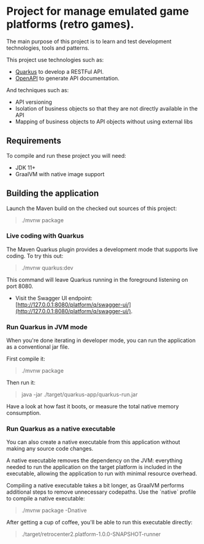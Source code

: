 # Project for manage emulated game platforms (retro games).

<p>The main purpose of this project is to learn and test development technologies, tools and patterns.</p>

<p>This project use technologies such as:</p>

- [Quarkus](https://quarkus.io/) to develop a RESTFul API.
- [OpenAPI](https://www.openapis.org/) to generate API documentation.

<p>And techniques such as:</p>

- API versioning
- Isolation of business objects so that they are not directly available in the API
- Mapping of business objects to API objects without using external libs

## Requirements

To compile and run these project you will need:

- JDK 11+
- GraalVM with native image support

## Building the application

Launch the Maven build on the checked out sources of this project:

> ./mvnw package

### Live coding with Quarkus

The Maven Quarkus plugin provides a development mode that supports
live coding. To try this out:

> ./mvnw quarkus:dev

This command will leave Quarkus running in the foreground listening on port 8080.

- Visit the Swagger UI endpoint: [http://127.0.0.1:8080/platform/q/swagger-ui/](http://127.0.0.1:8080/platform/q/swagger-ui/).

### Run Quarkus in JVM mode

<p>When you're done iterating in developer mode, you can run the application as a conventional jar file.</p>

<p>First compile it:</p>

> ./mvnw package

<p>Then run it:</p>

> java -jar ./target/quarkus-app/quarkus-run.jar

<p>Have a look at how fast it boots, or measure the total native memory consumption.</p>

### Run Quarkus as a native executable

<p>You can also create a native executable from this application without making any source code changes.</p>
<p>A native executable removes the dependency on the JVM: everything needed to run the application on the target platform is included in the executable, allowing the application to run with minimal resource overhead.</p>

<p>Compiling a native executable takes a bit longer, as GraalVM performs additional steps to remove unnecessary codepaths. Use the  `native` profile to compile a native executable:</p>

> ./mvnw package -Dnative

<p>After getting a cup of coffee, you'll be able to run this executable directly:</p>

> ./target/retrocenter2.platform-1.0.0-SNAPSHOT-runner
